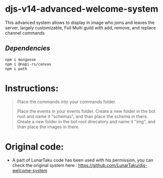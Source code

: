 # djs-v14-advanced-welcome-system
This advanced system allows to display in image who joins and leaves the server, largely customizable, Full Multi guild with add, remove, and replace channel commands

## _Dependencies_
```sh
npm i mongoose
npm i @napi-rs/canvas
npm i path
```

# Instructions:
> Place the commands into your commands folder.
> 
> Place the events in your events folder.
> Create a new folder in the bot root and name it "schemas", and than place the schema in there.
> Create a new folder in the bot root direcatory and name it "img", and than place the images in there.

# Original code:
- A part of LunarTaku code has been used with his permission, you can check the original system here : https://github.com/LunarTaku/djs-welcome-system
